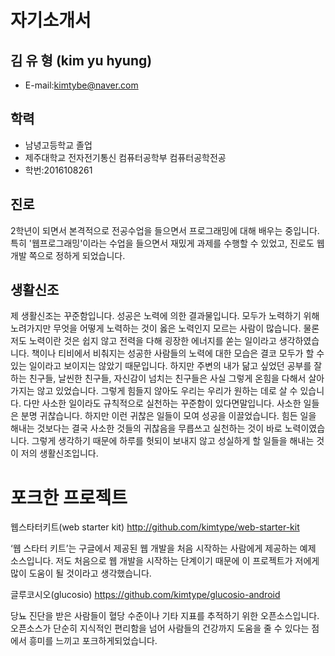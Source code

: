# 자기소개서
## 김  유  형 (kim yu hyung)
- E-mail:kimtybe@naver.com
## 학력
- 남녕고등학교 졸업
- 제주대학교 전자전기통신 컴퓨터공학부 컴퓨터공학전공
- 학번:2016108261

## 진로
2학년이 되면서 본격적으로 전공수업을 들으면서 프로그래밍에 대해 배우는 중입니다.
특히 '웹프로그래밍'이라는 수업을 들으면서 재밌게 과제를 수행할 수 있었고, 진로도 웹개발 쪽으로 정하게 되었습니다. 

## 생활신조
제 생활신조는 꾸준함입니다. 성공은 노력에 의한 결과물입니다. 모두가 노력하기 위해 노려가지만 무엇을 어떻게 노력하는 것이 옳은 노력인지 모르는 사람이 많습니다.
물론 저도 노력이란 것은 쉽지 않고 전력을 다해 굉장한 에너지를 쏟는 일이라고 생각하였습니다.
책이나 티비에서 비춰지는 성공한 사람들의 노력에 대한 모습은 결코 모두가 할 수 있는 일이라고 보이지는 않았기 때문입니다.
하지만 주변의 내가 닮고 싶었던 공부를 잘하는 친구들, 날씬한 친구들, 자신감이 넘치는 친구들은 사실 그렇게 온힘을 다해서 살아가지는 않고 있었습니다.
그렇게 힘들지 않아도 우리는 우리가 원하는 데로 살 수 있습니다. 다만 사소한 일이라도 규칙적으로 실천하는 꾸준함이 있다면말입니다.
사소한 일들은 분명 귀찮습니다. 하지만 이런 귀찮은 일들이 모여 성공을 이끌었습니다. 힘든 일을 해내는 것보다는 결국 사소한 것들의 귀찮음을 무릅쓰고 실천하는 것이 바로 노력이였습니다.
그렇게 생각하기 때문에 하루를 헛되이 보내지 않고 성실하게 할 일들을 해내는 것이 저의 생활신조입니다.

# 포크한 프로젝트
웹스타터키트(web starter kit) http://github.com/kimtype/web-starter-kit

‘웹 스타터 키트’는 구글에서 제공된 웹 개발을 처음 시작하는 사람에게 제공하는 예제 소스입니다.
저도 처음으로 웹 개발을 시작하는 단계이기 때문에 이 프로젝트가 저에게 많이 도움이 될 것이라고 생각했습니다.

글루코시오(glucosio) https://github.com/kimtype/glucosio-android

당뇨 진단을 받은 사람들이 혈당 수준이나 기타 지표를 추적하기 위한 오픈소스입니다. 
오픈소스가 단순히 지식적인 편리함을 넘어 사람들의 건강까지 도움을 줄 수 있다는 점에서 흥미를 느끼고 포크하게되었습니다.

